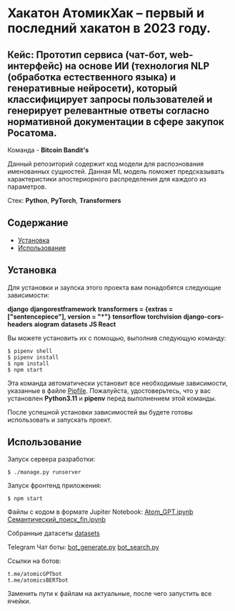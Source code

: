 # Хакатон АтомикХак – первый и последний хакатон в 2023 году. 
## Кейс: Прототип сервиса (чат-бот, web-интерфейс) на основе ИИ (технология NLP (обработка естественного языка) и генеративные нейросети), который классифицирует запросы пользователей и генерирует релевантные ответы согласно нормативной документации в сфере закупок Росатома.

Команда - **Bitcoin Bandit's**

Данный репозиторий содержит код модели для распознования именованных сущностей. Данная ML модель поможет предсказывать характеристики апостериорного распределения для каждого из параметров.

Стек: **Python**, **PyTorch**, **Transformers**

## Содержание

- [Установка](#установка)
- [Использование](#использование)

## Установка 

Для установки и заупска этого проекта вам понадобятся следующие зависимости: 

**django**
**djangorestframework**
**transformers = {extras = ["sentencepiece"], version = "*"}**
**tensorflow**
**torchvision**
**django-cors-headers**
**aiogram**
**datasets**
**JS React**

Вы можете установить их с помощью, выполнив следующую команду:

```
$ pipenv shell
$ pipenv install
$ npm install
$ npm start
```
Эта команда автоматически установит все необходимые зависимости, указанные в файле [Pipfile](Pipfile). Пожалуйста, удостоверьтесь, что у вас установлен **Python3.11** и **pipenv** перед выполнением этой команды.

После успешной установки зависимостей вы будете готовы использовать и запускать проект.

## Использование
Запуск сервера разработки:
```
$ ./manage.py runserver
```
Запуск фронтенд приложения:
```
$ npm start
```

Файлы с кодом в формате Jupiter Notebook: [Atom_GPT.ipynb](notebook/Atom_GPT.ipynb) [Семантический_поиск_fin.ipynb](notebook/Семантический_поиск_fin.ipynb)

Собранные датасеты [datasets](datasets)

Telegram Чат боты: [bot_generate.py](atom_bots/bot_generate.py) [bot_search.py](atom_bots/bot_search.py)

Ссылки на ботов:

```
t.me/atomicGPTbot
t.me/atomicsBERTbot
```

Заменить пути к файлам на актуальные, после чего запустить все ячейки.